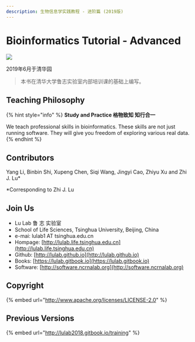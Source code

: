 ```yaml
---
description: 生物信息学实践教程 - 进阶篇 (2019版)
---
```


# Bioinformatics Tutorial - Advanced

![](.gitbook/assets/helix.png)

2019年6月于清华园

> 本书在清华大学鲁志实验室内部培训课的基础上编写。

## Teaching Philosophy

{% hint style="info" %}
**Study and Practice 格物致知 知行合一**

We teach professional skills in bioinformatics. These skills are not just running software. They will give you freedom of exploring various real data.
{% endhint %}

## Contributors

Yang Li, Binbin Shi, Xupeng Chen, Siqi Wang, Jingyi Cao, Zhiyu Xu and Zhi J. Lu\*

\*Corresponding to Zhi J. Lu

## Join Us

* Lu Lab 鲁 志 实验室
* School of Life Sciences, Tsinghua University, Beijing, China
* e-mai: lulab1 AT tsinghua.edu.cn
* Hompage: [http://lulab.life.tsinghua.edu.cn](http://lulab.life.tsinghua.edu.cn)
* Github: [http://lulab.github.io](http://lulab.github.io)
* Books: [https://lulab.gitbook.io](https://lulab.gitbook.io)
* Software: [http://software.ncrnalab.org](http://software.ncrnalab.org)

## Copyright

{% embed url="http://www.apache.org/licenses/LICENSE-2.0" %}



## Previous Versions

{% embed url="http://lulab2018.gitbook.io/training" %}



